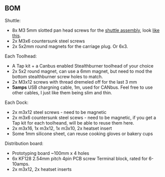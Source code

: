 ## BOM

Shuttle:
 * 8x M3 5mm slotted pan head screws for the [shuttle assembly](assembly.md), look [like this](https://accu-components.com/us/pan-head-screws/7119-SFP-M3-5-A4).
 * 2x M3x6 countersunk steel screws
 * 2x 5x2mm round magnets for the carriage plug. Or 6x3.
 
Each Toolhead:
 * A Tap kit + a Canbus enabled Stealthburner toolhead of your choice
 * 2x 5x2 round magnet, can use a 6mm magnet, but need to mod the bottom stealthburner screw holes to match.
 * 2x M3x12 screws with thread dremeled off for the last 3 mm
 * **5amps** USB chargning cable, 1m, used for CANbus. Feel free to use other cables, I just like them being slim and thin.

Each Dock:
 * 2x m3x12 steel screws - need to be magnetic
 * 2x m3x6 countersunk steel scews - need to be magnetic, if you get a Tap kit for each toolheand, will be able to reuse them here.
 * 2x m3x16, 1x m3x12, 1x m3x10, 2x heatset insert
 * Some 1mm silicone sheet, can reuse cooking gloves or bakery cups
 
Distribution board:
 * Prototyping board ~100mm x 4 holes
 * 6x KF128 2.54mm pitch 4pin PCB screw Terminal block, rated for 6-10amps.
 * 2x m3x12, 2x heatset inserts
